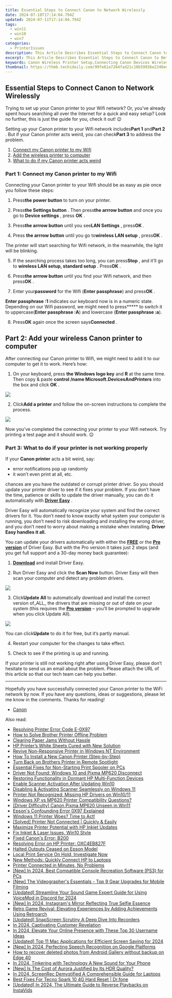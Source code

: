 ```yaml
---
title: Essential Steps to Connect Canon to Network Wirelessly
date: 2024-07-10T17:14:04.794Z
updated: 2024-07-11T17:14:04.794Z
tags:
  - win11
  - win10
  - win7
categories:
  - PrinterIssues
description: This Article Describes Essential Steps to Connect Canon to Network Wirelessly
excerpt: This Article Describes Essential Steps to Connect Canon to Network Wirelessly
keywords: Canon Wireless Printer Setup,Connecting Canon Devices Wirelessly,Canon Network Connectivity Guide,Wireless Canon Printer Connection,Setting up Wireless Canon Devices,Wireless Connection for Canon Printers,Networking Canon Devices Wirelessly
thumbnail: https://thmb.techidaily.com/99fe81a7264fad21c10b59936e2340ed2f52f70dde1e828e78cf649673983fcc.jpg
---
```


## Essential Steps to Connect Canon to Network Wirelessly

 Trying to set up your Canon printer to your Wifi network? Or, you’ve already spent hours searching all over the Internet for a quick and easy setup? Look no further, this is just the guide for you, check it out! 😉

 Setting up your Canon printer to your Wifi network includes**Part 1** and**Part 2** . But if your Canon printer acts weird, you can check**Part 3** to address the problem.

1. [Connect my Canon printer to my Wifi](#P1)
2. [Add the wireless printer to computer](#P2)
3. [What to do if my Canon printer acts weird](#P3)

### Part 1: Connect my Canon printer to my Wifi

 Connecting your Canon printer to your Wifi should be as easy as pie once you follow these steps:

 1) Press**the power button** to turn on your printer.

 2) Press**the Settings button** . Then press**the arrrow button** and once you go to **Device settings** , press **OK** .

 3) Press**the arrrow button** until you see**LAN Settings** , press**OK** .

 4) Press **the arrrow button** until you go to**wireless LAN setup** , press**OK** .

 The printer will start searching for Wifi network, in the meanwhile, the light will be blinking.

 5) If the searching process takes too long, you can press**Stop** , and it’ll go to **wireless LAN setup, standard setup** . Press**OK** .

 6) Press**the arrrow button** until you find your Wifi network, and then press**OK** .

 7) Enter your**password** for the Wifi (**Enter passphrase**) and press**OK** .

**Enter passphrase :1** indicates our keyboard now is in a numeric state. Depending on our Wifi password, we might need to press**\*** to switch it to uppercase(**Enter passphrase :A**) and lowercase (**Enter passphrase :a**).

 8) Press**OK** again once the screen says**Connected** .

## **Part 2: Add your wireless Canon printer to computer**

 After connecting our Canon printer to Wifi, we might need to add it to our computer to get it to work. Here’s how:

 1) On your keyboard, press **the Windows logo key**   and **R** at the same time. Then copy & paste **control /name Microsoft.DevicesAndPrinters**  into the box and click **OK** .

![](https://images.drivereasy.com/wp-content/uploads/2018/05/img_5af921398c56a.png)

 2) Click**Add a printer** and follow the on-screen instructions to complete the process.

![](https://images.drivereasy.com/wp-content/uploads/2018/06/img_5b1f7c378219e.jpg)

 Now you’ve completed the connecting your printer to your Wifi network. Try printing a test page and it should work. 😉

### Part 3: What to do if your printer is not working properly

 If your **Canon  printer**  acts a bit weird, say:

* error notifications pop up randomly
* it won’t even print at all, etc.

 chances are you have the outdated or corrupt printer driver. So you should update your printer driver to see if it fixes your problem. If you don’t have the time, patience or skills to update the driver manually, you can do it automatically with **[Driver Easy](https://tools.techidaily.com/drivereasy/download/)**  .

 Driver Easy will automatically recognize your system and find the correct drivers for it. You don’t need to know exactly what system your computer is running, you don’t need to risk downloading and installing the wrong driver, and you don’t need to worry about making a mistake when installing. **Driver Easy handles it all.**

 You can update your drivers automatically with either the [**FREE**](https://tools.techidaily.com/drivereasy/download/) or the [**Pro version**](https://tools.techidaily.com/drivereasy/download/) of Driver Easy. But with the Pro version it takes just 2 steps (and you get full support and a 30-day money back guarantee):

 1) **[Download](https://tools.techidaily.com/drivereasy/download/)**  and install Driver Easy.

 2) Run Driver Easy and click the **Scan Now**  button. Driver Easy will then scan your computer and detect any problem drivers.

![](https://images.drivereasy.com/wp-content/uploads/2018/07/img_5b457fc7db507.jpg)

3) Click**Update All** to automatically download and install the correct version of_ALL_ the drivers that are missing or out of date on your system (this requires the [**Pro version**](https://tools.techidaily.com/drivereasy/download/) – you’ll be prompted to upgrade when you click Update All).

![](https://images.drivereasy.com/wp-content/uploads/2018/05/img_5b03f919e7157.jpg)

 You can click**Update** to do it for free, but it’s partly manual.

4) Restart your computer for the changes to take effect.

5) Check to see if the printing is up and running.

 If your printer is still not working right after using Driver Easy, please don’t hesitate to send us an email about the problem. Please attach the URL of this article so that our tech team can help you better.

---

 Hopefully you have successfully connected your Canon printer to the WiFi network by now. If you have any questions, ideas or suggestions, please let me know in the comments. Thanks for reading!

* [Canon](https://tools.techidaily.com/drivereasy/download/)

<ins class="adsbygoogle"
     style="display:block"
     data-ad-format="autorelaxed"
     data-ad-client="ca-pub-7571918770474297"
     data-ad-slot="1223367746"></ins>



<ins class="adsbygoogle"
     style="display:block"
     data-ad-client="ca-pub-7571918770474297"
     data-ad-slot="8358498916"
     data-ad-format="auto"
     data-full-width-responsive="true"></ins>



<span class="atpl-alsoreadstyle">Also read:</span>
<div><ul>
<li><a href="https://printer-issues.techidaily.com/resolving-printer-error-code-e-0x97/"><u>Resolving Printer Error Code E-0X97</u></a></li>
<li><a href="https://printer-issues.techidaily.com/how-to-solve-brother-printer-offline-problem/"><u>How to Solve Brother Printer Offline Problem</u></a></li>
<li><a href="https://printer-issues.techidaily.com/clearing-paper-jams-without-hassle/"><u>Clearing Paper Jams Without Hassle</u></a></li>
<li><a href="https://printer-issues.techidaily.com/hp-printers-white-sheets-cured-with-new-solution/"><u>HP Printer’s White Sheets Cured with New Solution</u></a></li>
<li><a href="https://printer-issues.techidaily.com/revive-non-responsive-printer-in-windows-nt-environment/"><u>Revive Non-Responsive Printer in Windows NT Environment</u></a></li>
<li><a href="https://printer-issues.techidaily.com/how-to-install-a-new-canon-printer-step-by-step/"><u>How To Install a New Canon Printer (Step-by-Step)</u></a></li>
<li><a href="https://printer-issues.techidaily.com/turn-back-on-brothers-printer-in-remote-spotlight/"><u>Turn Back on Brothers Printer in Remote Spotlight</u></a></li>
<li><a href="https://printer-issues.techidaily.com/essential-fixes-for-non-starting-print-spooler-on-pcs/"><u>Essential Fixes for Non-Starting Print Spooler on PCs</u></a></li>
<li><a href="https://printer-issues.techidaily.com/driver-not-found-windows-10-and-pixma-mp620-disconnect/"><u>Driver Not Found: Windows 10 and Pixma MP620 Disconnect</u></a></li>
<li><a href="https://printer-issues.techidaily.com/restoring-functionality-in-dormant-hp-multi-function-devices/"><u>Restoring Functionality in Dormant HP Multi-Function Devices</u></a></li>
<li><a href="https://printer-issues.techidaily.com/enable-scanner-activation-after-updating-win10/"><u>Enable Scanner Activation After Updating Win10</u></a></li>
<li><a href="https://printer-issues.techidaily.com/disabling-and-activating-scanner-seamlessly-on-windows-11/"><u>Disabling & Activating Scanner Seamlessly on Windows 11</u></a></li>
<li><a href="https://printer-issues.techidaily.com/printer-not-recognized-missing-hp-drivers-on-win1011/"><u>Printer Not Recognized: Missing HP Drivers on Win10/11</u></a></li>
<li><a href="https://printer-issues.techidaily.com/windows-xp-vs-mp620-printer-compatibility-questions/"><u>Windows XP vs MP620 Printer Compatibility Questions?</u></a></li>
<li><a href="https://printer-issues.techidaily.com/driver-difficulty-canon-pixma-mp620-unseen-in-win11/"><u>[Driver Difficulty] Canon Pixma MP620 Unseen in Win11</u></a></li>
<li><a href="https://printer-issues.techidaily.com/epsons-confounding-error-0x97-explained/"><u>Epson's Confounding Error 0X97 Explained</u></a></li>
<li><a href="https://printer-issues.techidaily.com/1719574163521-windows-11-printer-woes-time-to-act/"><u>Windows 11 Printer Woes? Time to Act!</u></a></li>
<li><a href="https://printer-issues.techidaily.com/solved-printer-not-connected-quickly-and-easily/"><u>[Solved] Printer Not Connected | Quickly & Easily</u></a></li>
<li><a href="https://printer-issues.techidaily.com/maximize-printer-potential-with-hp-inkjet-updates/"><u>Maximize Printer Potential with HP Inkjet Updates</u></a></li>
<li><a href="https://printer-issues.techidaily.com/fix-inkjet-and-laser-issues-win10-style/"><u>Fix Inkjet & Laser Issues, Win10 Style</u></a></li>
<li><a href="https://printer-issues.techidaily.com/fixed-canons-error-b200/"><u>Fixed Canon's Error: B200</u></a></li>
<li><a href="https://printer-issues.techidaily.com/resolving-error-on-hp-printer-oxc4eb827f/"><u>Resolving Error on HP Printer: OXC4EB827F</u></a></li>
<li><a href="https://printer-issues.techidaily.com/halted-outputs-ceased-on-epson-model/"><u>Halted Outputs Ceased on Epson Model</u></a></li>
<li><a href="https://printer-issues.techidaily.com/local-print-service-on-hold-investigate-now/"><u>Local Print Service On Hold, Investigate Now</u></a></li>
<li><a href="https://printer-issues.techidaily.com/new-methods-quickly-connect-hp-to-laptops/"><u>New Methods: Quickly Connect HP to Laptops</u></a></li>
<li><a href="https://printer-issues.techidaily.com/printer-connected-in-minutes-no-problems/"><u>Printer Connected in Minutes, No Problems</u></a></li>
<li><a href="https://on-screen-recording.techidaily.com/new-in-2024-best-compatible-console-recreation-software-ps3-for-pcs/"><u>[New] In 2024, Best Compatible Console Recreation Software (PS3) for PCs</u></a></li>
<li><a href="https://facebook-video-share.techidaily.com/new-the-videographers-essentials-top-9-gear-upgrades-for-mobile-filming/"><u>[New] The Videographer's Essentials - Top 9 Gear Upgrades for Mobile Filming</u></a></li>
<li><a href="https://discord-videos.techidaily.com/updated-streamline-your-sound-game-expert-guide-for-using-voicemod-in-discord-for-2024/"><u>[Updated] Streamline Your Sound Game  Expert Guide for Using VoiceMod in Discord for 2024</u></a></li>
<li><a href="https://instagram-video-files.techidaily.com/new-in-2024-instagrams-mirror-reflecting-true-selfie-essence/"><u>[New] In 2024, Instagram's Mirror  Reflecting True Selfie Essence</u></a></li>
<li><a href="https://win11-tips.techidaily.com/retro-game-revival-elevating-experiences-by-adding-achievements-using-retroarch/"><u>Retro Game Revival: Elevating Experiences by Adding Achievements Using Retroarch</u></a></li>
<li><a href="https://visual-screen-recording.techidaily.com/updated-snapscreen-scrutiny-a-deep-dive-into-recorders/"><u>[Updated] SnapScreen Scrutiny  A Deep Dive Into Recorders</u></a></li>
<li><a href="https://extra-resources.techidaily.com/in-2024-captivating-customer-revelation/"><u>In 2024, Captivating Customer Revelation</u></a></li>
<li><a href="https://tiktok-clips.techidaily.com/in-2024-elevate-your-online-presence-with-these-top-30-username-ideas/"><u>In 2024, Elevate Your Online Presence with These Top 30 Username Ideas</u></a></li>
<li><a href="https://video-capture.techidaily.com/updated-top-11-mac-applications-for-efficient-screen-saving-for-2024/"><u>[Updated] Top 11 Mac Applications for Efficient Screen Saving for 2024</u></a></li>
<li><a href="https://remote-screen-capture.techidaily.com/new-in-2024-perfecting-speech-recognition-on-google-platforms/"><u>[New] In 2024, Perfecting Speech Recognition on Google Platforms</u></a></li>
<li><a href="https://blog-min.techidaily.com/how-to-recover-deleted-photos-from-android-gallery-without-backup-on-edge-40-by-stellar-photo-recovery-android-mobile-photo-recover/"><u>How to recover deleted photos from Android Gallery without backup on Edge 40</u></a></li>
<li><a href="https://some-tips.techidaily.com/in-2024-tinkering-with-technology-a-new-sound-for-your-phone/"><u>In 2024, Tinkering with Technology  A New Sound for Your Phone</u></a></li>
<li><a href="https://extra-approaches.techidaily.com/new-is-the-cost-of-aurora-justified-by-its-hdr-quality/"><u>[New] Is The Cost of Aurora Justified by Its HDR Quality?</u></a></li>
<li><a href="https://screen-video-capture.techidaily.com/in-2024-screenrec-demystified-a-comprehensible-guide-for-laptops/"><u>In 2024, ScreenRec Demystified  A Comprehensible Guide for Laptops</u></a></li>
<li><a href="https://techidaily.com/best-fixes-for-tecno-spark-10-4g-hard-reset-drfone-by-drfone-reset-android-reset-android/"><u>Best Fixes For Tecno Spark 10 4G Hard Reset | Dr.fone</u></a></li>
<li><a href="https://instagram-videos.techidaily.com/updated-in-2024-the-ultimate-guide-to-reverse-playbacks-on-instavids/"><u>[Updated] In 2024, The Ultimate Guide to Reverse Playbacks on InstaVids</u></a></li>
</ul></div>
